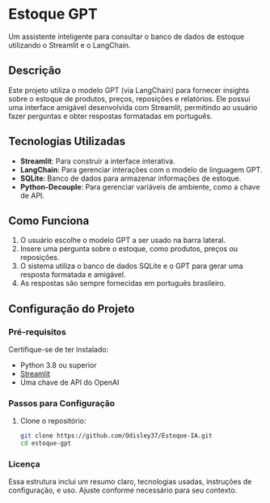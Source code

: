 # Estoque GPT

Um assistente inteligente para consultar o banco de dados de estoque utilizando o Streamlit e o LangChain.

## Descrição

Este projeto utiliza o modelo GPT (via LangChain) para fornecer insights sobre o estoque de produtos, preços, reposições e relatórios. Ele possui uma interface amigável desenvolvida com Streamlit, permitindo ao usuário fazer perguntas e obter respostas formatadas em português.

## Tecnologias Utilizadas

- **Streamlit**: Para construir a interface interativa.
- **LangChain**: Para gerenciar interações com o modelo de linguagem GPT.
- **SQLite**: Banco de dados para armazenar informações de estoque.
- **Python-Decouple**: Para gerenciar variáveis de ambiente, como a chave de API.

## Como Funciona

1. O usuário escolhe o modelo GPT a ser usado na barra lateral.
2. Insere uma pergunta sobre o estoque, como produtos, preços ou reposições.
3. O sistema utiliza o banco de dados SQLite e o GPT para gerar uma resposta formatada e amigável.
4. As respostas são sempre fornecidas em português brasileiro.

## Configuração do Projeto

### Pré-requisitos

Certifique-se de ter instalado:
- Python 3.8 ou superior
- [Streamlit](https://streamlit.io/)
- Uma chave de API do OpenAI

### Passos para Configuração

1. Clone o repositório:
   ```bash
   git clone https://github.com/Odisley37/Estoque-IA.git
   cd estoque-gpt

### Licença
Essa estrutura inclui um resumo claro, tecnologias usadas, instruções de configuração, e uso. Ajuste conforme necessário para seu contexto.

